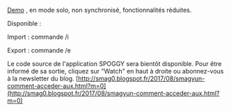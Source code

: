 [Demo](http://spoggy0.firebaseapp.com) , en mode solo, non synchronisé, fonctionnalités réduites.

Disponible : 

Import : commande /i

Export : commande /e



Le code source de l'application SPOGGY sera bientôt disponible. 
Pour être informé de sa sortie,
cliquez sur "Watch" en haut à droite
ou abonnez-vous à la newsletter du blog. [http://smag0.blogspot.fr/2017/08/smagyun-comment-acceder-aux.html?m=0](http://smag0.blogspot.fr/2017/08/smagyun-comment-acceder-aux.html?m=0)
